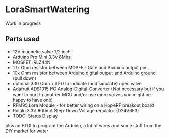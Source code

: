 # LoraSmartWatering

Work in progress

## Parts used
- 12V magnetic valve 1/2 inch
- Arduino Pro Mini 3.3v 8Mhz
- MOSFET IRLZ44N
- 1.1k Ohm resistor between MOSFET Gate and Arduino output pin
- 10k Ohm resistor between Arduino digital output and Arduino ground (pull down)
- optional 330 Ohm + LED to indicate (and simulate) open valve
- Adafruit ADS1015 I²C Analog-Digital-Converter (Not necessary but if you want to port to another MCU and/or use more valves you might be happy to have one)
- RFM95 Lora Module - for better wiring on a HopeRF breakout board 
- Pololu 3.3V 600mA Step-Down Voltage regulator (D24V6F3)
- TODO: Status Display

plus an FTDI to program the Arduino, a lot of wires and some stuff from the DIY market for water

